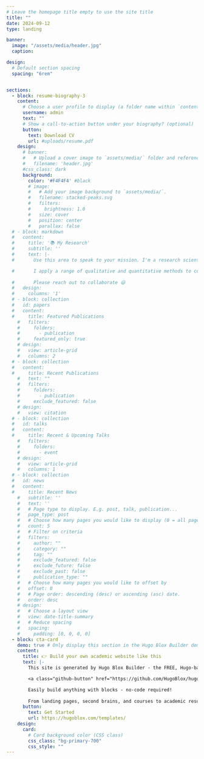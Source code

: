 ```yaml
---
# Leave the homepage title empty to use the site title
title: ""
date: 2024-09-12
type: landing

banner:
  image: "/assets/media/header.jpg"
  caption:

design:
  # Default section spacing
  spacing: "6rem"


sections:
  - block: resume-biography-3
    content:
      # Choose a user profile to display (a folder name within `content/authors/`)
      username: admin
      text: ""
      # Show a call-to-action button under your biography? (optional)
      button:
        text: Download CV
        url: #uploads/resume.pdf
    design:
      # banner:
      #   # Upload a cover image to `assets/media/` folder and reference its filename here (optional)
      #   filename: 'header.jpg'
      #css_class: dark
      background:
        color: '#F4F4F4' #black
        # image:
        #   # Add your image background to `assets/media/`.
        #   filename: stacked-peaks.svg
        #   filters:
        #     brightness: 1.0
        #   size: cover
        #   position: center
        #   parallax: false
  # - block: markdown
  #   content:
  #     title: '📚 My Research'
  #     subtitle: ''
  #     text: |-
  #       Use this area to speak to your mission. I'm a research scientist in the Moonshot team at DeepMind. I blog about machine learning, deep learning, and moonshots.

  #       I apply a range of qualitative and quantitative methods to comprehensively investigate the role of science and technology in the economy.
        
  #       Please reach out to collaborate 😃
  #   design:
  #     columns: '1'
  # - block: collection
  #   id: papers
  #   content:
  #     title: Featured Publications
    #   filters:
    #     folders:
    #       - publication
    #     featured_only: true
    # design:
    #   view: article-grid
    #   columns: 2
  # - block: collection
  #   content:
  #     title: Recent Publications
    #   text: ""
    #   filters:
    #     folders:
    #       - publication
    #     exclude_featured: false
    # design:
    #   view: citation
  # - block: collection
  #   id: talks
  #   content:
  #     title: Recent & Upcoming Talks
    #   filters:
    #     folders:
    #       - event
    # design:
    #   view: article-grid
    #   columns: 1
  # - block: collection
  #   id: news
  #   content:
  #     title: Recent News
    #   subtitle: ''
    #   text: ''
    #   # Page type to display. E.g. post, talk, publication...
    #   page_type: post
    #   # Choose how many pages you would like to display (0 = all pages)
    #   count: 5
    #   # Filter on criteria
    #   filters:
    #     author: ""
    #     category: ""
    #     tag: ""
    #     exclude_featured: false
    #     exclude_future: false
    #     exclude_past: false
    #     publication_type: ""
    #   # Choose how many pages you would like to offset by
    #   offset: 0
    #   # Page order: descending (desc) or ascending (asc) date.
    #   order: desc
    # design:
    #   # Choose a layout view
    #   view: date-title-summary
    #   # Reduce spacing
    #   spacing:
    #     padding: [0, 0, 0, 0]
  - block: cta-card
    demo: true # Only display this section in the Hugo Blox Builder demo site
    content:
      title: 👉 Build your own academic website like this
      text: |-
        This site is generated by Hugo Blox Builder - the FREE, Hugo-based open source website builder trusted by 250,000+ academics like you.

        <a class="github-button" href="https://github.com/HugoBlox/hugo-blox-builder" data-color-scheme="no-preference: light; light: light; dark: dark;" data-icon="octicon-star" data-size="large" data-show-count="true" aria-label="Star HugoBlox/hugo-blox-builder on GitHub">Star</a>

        Easily build anything with blocks - no-code required!
        
        From landing pages, second brains, and courses to academic resumés, conferences, and tech blogs.
      button:
        text: Get Started
        url: https://hugoblox.com/templates/
    design:
      card:
        # Card background color (CSS class)
        css_class: "bg-primary-700"
        css_style: ""
---
```

